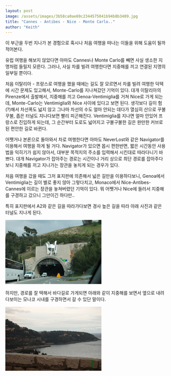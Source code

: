 ```yaml
---
layout: post
image: /assets/images/3b58ca0ae69c2344575041b94b8b3409.jpg
title: "Cannes - Antibes - Nice - Monte Carlo.."
author: "Keith"
---
```


이 부근을 두번 지나가 본 경험으로 혹시나 처음 여행을 떠나는 이들을 위해 도움이 될까 적어본다.

유럽 여행을 해보지 않았다면 아마도 Cannes나 Monte Carlo를 빼면 사실 생소한 지명처럼 들릴지 모른다. 그러나, 사실 차를 빌려 여행한다면 지중해를 끼고 연결된 지명의 일부일 뿐이다.

처음 이탈리아 - 프랑스로 여행을 했을 때에는 길도 잘 모르면서 차를 빌려 여행한 덕택에 시간 문제도 있고해서, Monte-Carlo를 지나쳐갔던 기억이 있다. 대개 이탈리아의 Pirenze에서 출발해서, 지중해를 끼고 Genoa-Ventimiglia를 거쳐 Nice로 가게 되는데, Monte-Carlo는 Ventimiglia와 Nice 사이에 있다고 보면 된다. 생각보다 길이 험(?)해서 차선폭도 넓지 않고 그나마 차선의 수도 얼마 안되는 데다가 열심히 산으로 꾸불 꾸불, 좁은 터널도 지나다보면 빨리 피곤해진다. Ventimiglia를 지나면 얼마 안있어 프랑스로 진입하게 되는데, 그 순간부터 도로도 넓어지고 구불구불한 길은 완만한 커브로 된 편안한 길로 바뀐다.

어쨋거나 본론으로 돌아와서 차로 여행한다면 아마도 NeverLost와 같은 Navigator를 이용해서 여행을 하게 될 거다. Navigator가 있으면 몹시 편한반면, 짧은 시간동안 사용법을 익히기가 쉽지 않아서, 대부분 목적지의 주소를 입력해서 시킨대로 따라다니기 바쁘다. 대개 Navigator가 잡아주는 경로는 시간이나 거리 상으로 최단 경로를 잡아주다보니 지중해를 끼고 지나가는 장관을 놓치게 되는 경우가 있다.

처음 여행을 갔을 때도 그저 표지판에 의존해서 넓은 길만을 이용하다보니, Genoa에서 Ventimiglia는 길이 별로 좋지 않아 그렇다치고, Monaco에서 Nice-Antibes-Cannes에 이르는 장관을 놓쳐버렸던 기억이 있다. 뭐 어쨋거나 Nice에 들러서 지중해를 구경하고 갔으니 그만이긴 하다만..

특히 표지판에서 A2와 같은 길을 따라가다보면 경사 높은 길을 따라 아래 사진과 같은 터널도 지나게 된다.

![image](/assets/images/3b58ca0ae69c2344575041b94b8b3409.jpg)

하지만, 경로를 잘 택해서 바다길로 가게되면 아래와 같이 지중해를 보면서 옆으로 내려다보이는 모나코 시내를 구경하면서 갈 수 있단 말이다.



![image](/assets/images/a1d914e84ef7d1970042f09b06540839.jpg)











